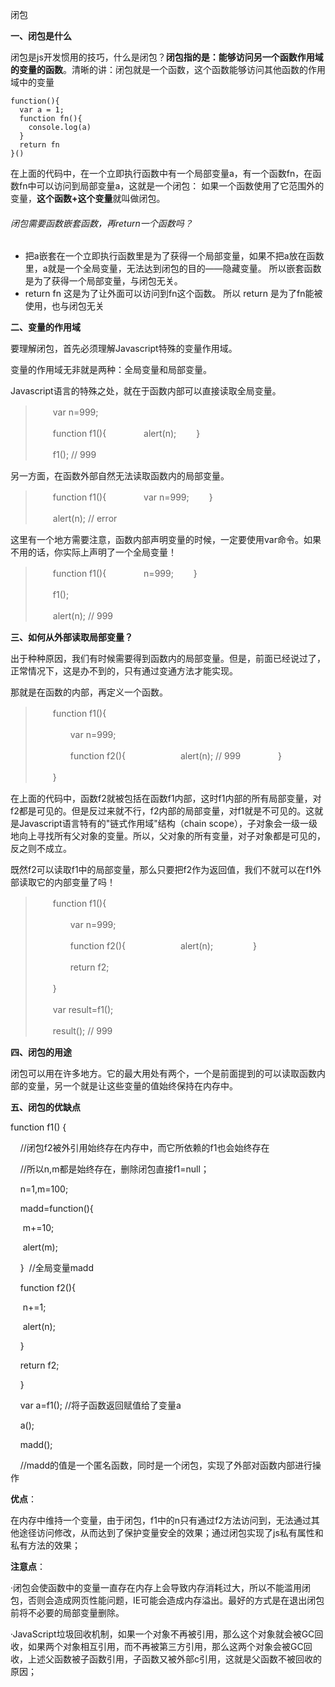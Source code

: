 闭包

**一、闭包是什么**

闭包是js开发惯用的技巧，什么是闭包？**闭包指的是：能够访问另一个函数作用域的变量的函数**。清晰的讲：闭包就是一个函数，这个函数能够访问其他函数的作用域中的变量

```
function(){
  var a = 1;
  function fn(){
    console.log(a)
  }
  return fn
}()
```

在上面的代码中，在一个立即执行函数中有一个局部变量a，有一个函数fn，在函数fn中可以访问到局部变量a，这就是一个闭包：
如果一个函数使用了它范围外的变量，**这个函数+这个变量**就叫做闭包。

###### 闭包需要函数嵌套函数，再return一个函数吗？

- 把a嵌套在一个立即执行函数里是为了获得一个局部变量，如果不把a放在函数里，a就是一个全局变量，无法达到闭包的目的——隐藏变量。
  所以嵌套函数是为了获得一个局部变量，与闭包无关。
- return fn 这是为了让外面可以访问到fn这个函数。
  所以 return 是为了fn能被使用，也与闭包无关

**二、变量的作用域**

要理解闭包，首先必须理解Javascript特殊的变量作用域。

变量的作用域无非就是两种：全局变量和局部变量。

Javascript语言的特殊之处，就在于函数内部可以直接读取全局变量。

> 　　var n=999;
>
> 　　function f1(){
> 　　　　alert(n);
> 　　}
>
> 　　f1(); // 999

另一方面，在函数外部自然无法读取函数内的局部变量。

> 　　function f1(){
> 　　　　var n=999;
> 　　}
>
> 　　alert(n); // error

这里有一个地方需要注意，函数内部声明变量的时候，一定要使用var命令。如果不用的话，你实际上声明了一个全局变量！

> 　　function f1(){
> 　　　　n=999;
> 　　}
>
> 　　f1();
>
> 　　alert(n); // 999

**三、如何从外部读取局部变量？**

出于种种原因，我们有时候需要得到函数内的局部变量。但是，前面已经说过了，正常情况下，这是办不到的，只有通过变通方法才能实现。

那就是在函数的内部，再定义一个函数。

> 　　function f1(){
>
> 　　　　var n=999;
>
> 　　　　function f2(){
> 　　　　　　alert(n); // 999
> 　　　　}
>
> 　　}

在上面的代码中，函数f2就被包括在函数f1内部，这时f1内部的所有局部变量，对f2都是可见的。但是反过来就不行，f2内部的局部变量，对f1就是不可见的。这就是Javascript语言特有的"链式作用域"结构（chain scope），子对象会一级一级地向上寻找所有父对象的变量。所以，父对象的所有变量，对子对象都是可见的，反之则不成立。

既然f2可以读取f1中的局部变量，那么只要把f2作为返回值，我们不就可以在f1外部读取它的内部变量了吗！

> 　　function f1(){
>
> 　　　　var n=999;
>
> 　　　　function f2(){
> 　　　　　　alert(n); 
> 　　　　}
>
> 　　　　return f2;
>
> 　　}
>
> 　　var result=f1();
>
> 　　result(); // 999

**四、闭包的用途**

闭包可以用在许多地方。它的最大用处有两个，一个是前面提到的可以读取函数内部的变量，另一个就是让这些变量的值始终保持在内存中。

**五、闭包的优缺点**

function f1() {

    //闭包f2被外引用始终存在内存中，而它所依赖的f1也会始终存在

    //所以n,m都是始终存在，删除闭包直接f1=null；

    n=1,m=100;

    madd=function(){

    	m+=10;

    	alert(m);

    }  //全局变量madd

    function f2(){

    	n+=1;

    	alert(n);

    }

    return f2;

    }

    var a=f1(); //将子函数返回赋值给了变量a

    a();

    madd();

    //madd的值是一个匿名函数，同时是一个闭包，实现了外部对函数内部进行操作

**优点**：

在内存中维持一个变量，由于闭包，f1中的n只有通过f2方法访问到，无法通过其他途径访问修改，从而达到了保护变量安全的效果；通过闭包实现了js私有属性和私有方法的效果；

**注意点**：

·闭包会使函数中的变量一直存在内存上会导致内存消耗过大，所以不能滥用闭包，否则会造成网页性能问题，IE可能会造成内存溢出。最好的方式是在退出闭包前将不必要的局部变量删除。

·JavaScript垃圾回收机制，如果一个对象不再被引用，那么这个对象就会被GC回收，如果两个对象相互引用，而不再被第三方引用，那么这两个对象会被GC回收，上述父函数被子函数引用，子函数又被外部c引用，这就是父函数不被回收的原因；

